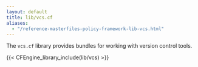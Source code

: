 ```yaml
---
layout: default
title: lib/vcs.cf
aliases:
  - "/reference-masterfiles-policy-framework-lib-vcs.html"
---
```


The `vcs.cf` library provides bundles for working with version control tools.

{{< CFEngine_library_include(lib/vcs) >}}
